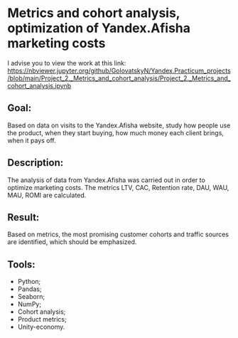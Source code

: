 # Metrics and cohort analysis, optimization of Yandex.Afisha marketing costs

I advise you to view the work at this link: https://nbviewer.jupyter.org/github/GolovatskyN/Yandex.Practicum_projects/blob/main/Project_2._Metrics_and_cohort_analysis/Project_2._Metrics_and_cohort_analysis.ipynb

## Goal:
Based on data on visits to the Yandex.Afisha website, study how people use the product, when they start buying, how much money each client brings, when it pays off.
## Description:
The analysis of data from Yandex.Afisha was carried out in order to optimize marketing costs. The metrics LTV, CAC, Retention rate, DAU, WAU, MAU, ROMI are calculated.
## Result:
Based on metrics, the most promising customer cohorts and traffic sources are identified, which should be emphasized.
## Tools:
- Python;
- Pandas;
- Seaborn;
- NumPy;
- Cohort analysis;
- Product metrics;
- Unity-economy.
